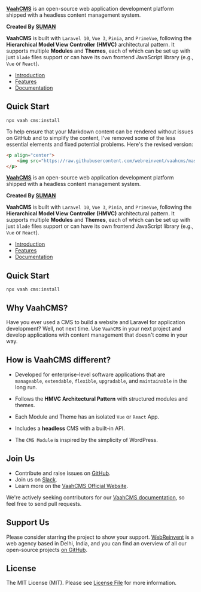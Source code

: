 **[VaahCMS](https://vaah.dev/cms)** is an open-source web application development platform shipped with a headless content management system.

**Created By [SUMAN](https://linkedin.com/sumanmca 'SUMAN')**

**VaahCMS** is built with `Laravel 10`, `Vue 3`, `Pinia`, and `PrimeVue`, following the **Hierarchical Model View Controller (HMVC)** architectural pattern. It supports multiple **Modules** and **Themes**, each of which can be set up with just `blade` files support or can have its own frontend JavaScript library (e.g., `Vue` or `React`).

- [Introduction](https://vaah.dev/cms)
- [Features](https://vaah.dev/cms/features)
- [Documentation](https://docs.vaah.dev/vaahcms-2/)

## Quick Start
```shell
npx vaah cms:install
```
To help ensure that your Markdown content can be rendered without issues on GitHub and to simplify the content, I've removed some of the less essential elements and fixed potential problems. Here's the revised version:

```markdown
<p align="center">
    <img src="https://raw.githubusercontent.com/webreinvent/vaahcms/master/Resources/assets/backend/vaahone/images/vaahcms-logo.svg" width="50%" />
</p>
```

**[VaahCMS](https://vaah.dev/cms)** is an open-source web application development platform shipped with a headless content management system.

**Created By [SUMAN](https://linkedin.com/sumanmca 'SUMAN')**

**VaahCMS** is built with `Laravel 10`, `Vue 3`, `Pinia`, and `PrimeVue`, following the **Hierarchical Model View Controller (HMVC)** architectural pattern. It supports multiple **Modules** and **Themes**, each of which can be set up with just `blade` files support or can have its own frontend JavaScript library (e.g., `Vue` or `React`).

- [Introduction](https://vaah.dev/cms)
- [Features](https://vaah.dev/cms/features)
- [Documentation](https://docs.vaah.dev/vaahcms-2/)

## Quick Start
```shell
npx vaah cms:install
```

## Why VaahCMS?

Have you ever used a CMS to build a website and Laravel for application development? Well, not next time. Use `VaahCMS` in your next project and develop applications with content management that doesn't come in your way.

## How is VaahCMS different?

- Developed for enterprise-level software applications that are `manageable`, `extendable`, `flexible`, `upgradable`, and `maintainable` in the long run.

- Follows the **HMVC Architectural Pattern** with structured modules and themes.

- Each Module and Theme has an isolated `Vue` or `React` App.

- Includes a **headless** CMS with a built-in API.

- The `CMS Module` is inspired by the simplicity of WordPress.

## Join Us
- Contribute and raise issues on [GitHub](https://github.com/webreinvent/vaahcms).
- Join us on [Slack](https://join.slack.com/t/vaah/shared_invite/zt-wgvx75rr-tuAhGtjRweCR~DEVSTFcSQ).
- Learn more on the [VaahCMS Official Website](https://vaah.dev/cms).

We're actively seeking contributors for our [VaahCMS documentation](https://github.com/webreinvent/vaah-docs), so feel free to send pull requests.

## Support Us

Please consider starring the project to show your support. [WebReinvent](https://webreinvent.com) is a web agency based in Delhi, India, and you can find an overview of all our open-source projects [on GitHub](https://github.com/webreinvent).

## License

The MIT License (MIT). Please see [License File](LICENSE) for more information.
```
